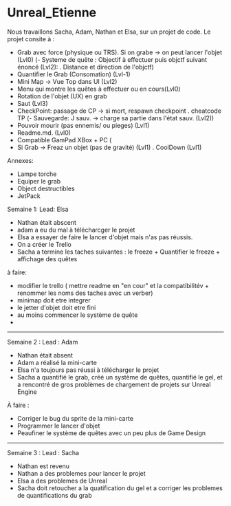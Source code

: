 # Unreal_Etienne

Nous travaillons Sacha, Adam, Nathan et Elsa, sur un projet de code.
Le projet consite à :

- Grab avec force (physique ou TRS). Si on grabe -> on peut lancer l'objet (Lvl0)
(- Systeme de quête : Objectif à effectuer puis objctf suivant énoncé (Lvl2):
. Distance et direction de l'objctf)
- Quantifier le Grab (Consomation) (Lvl-1)
- Mini Map -> Vue Top dans UI (Lvl2)
- Menu qui montre les quêtes à effectuer ou en cours(Lvl0)
- Rotation de l'objet (UX) en grab
- Saut (Lvl3)
- CheckPoint: passage de CP -> si mort, respawn checkpoint
. cheatcode TP
(- Sauvegarde:  J sauv. -> charge sa partie dans l'état sauv. (Lvl2))
- Pouvoir mourir (pas ennemis/ ou pieges) (Lvl1)
- Readme.md. (Lvl0)
- Compatible GamPad XBox + PC (
- Si Grab -> Freaz un objet (pas de gravité) (Lvl1)
. CoolDown (Lvl1)


Annexes:
- Lampe torche
- Equiper le grab
- Object destructibles
- JetPack

Semaine 1: Lead: Elsa

- Nathan était abscent
- adam a eu du mal à télécharcger le projet
- Elsa a essayer de faire le lancer d'objet mais n'as pas réussis.
- On a créer le Trello
- Sacha a termine les taches suivantes :
le freeze + Quantifier le freeze + affichage des quêtes

à faire:
- modifier le trello ( mettre readme en "en cour" et la compatibilitév + renommer les noms des taches avec un verber)
- minimap doit etre integrer
- le jetter d'objet doit etre fini
- au moins commencer le système de quête
- 

-------------------------------------------------------------------
Semaine 2 : Lead : Adam

- Nathan était absent
- Adam a réalisé la mini-carte
- Elsa n'a toujours pas réussi à télécharger le projet
- Sacha a quantifié le grab, créé un système de quêtes, quantifié le gel, et a rencontré de gros problèmes de chargement de projets sur Unreal Engine


À faire :

- Corriger le bug du sprite de la mini-carte
- Programmer le lancer d'objet
- Peaufiner le système de quêtes avec un peu plus de Game Design

-------------------------------------------------------------------
Semaine 3 : Lead : Sacha
- Nathan est revenu
- Nathan a des problemes pour lancer le projet
- Elsa a des problemes de Unreal
- Sacha doit retoucher a la quatification du gel et a corriger les problemes de quantifications du grab